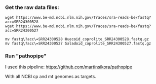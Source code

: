### Get the raw data files:
```
wget https://www.be-md.ncbi.nlm.nih.gov/Traces/sra-reads-be/fastq?acc=SRR24300528
wget https://www.be-md.ncbi.nlm.nih.gov/Traces/sra-reads-be/fastq?acc=SRR24300527

mv fastq\?acc\=SRR24300528 Huecoid_coprolite_SRR24300528.fastq.gz
mv fastq\?acc\=SRR24300527 Saladoid_coprolite_SRR24300527.fastq.gz
```

### Run "pathopipe"
I used this pipeline: 
https://github.com/martinsikora/pathopipe

With all NCBI cp and mt genomes as targets. 
